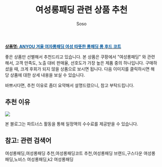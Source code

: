 ﻿---
layout: post
title:  "여성롱패딩 관련 상품 추천"
author: Soso
categories: [ 패션의류 ]
tags: [여성롱패딩,여성롱패딩 추천,여성롱패딩코트 추천,여성롱패딩 브랜드,구스다운 여성롱패딩,노비스 여성롱패딩,k2 여성롱패딩]
image: https://ads-partners.coupang.com/image1/TawGGBeHSOW9yG0JTVxtrqbNwrbnMzhswVFdPmZ9nHUKtWrWM9N9Y4y2iuNZ9xLSwLhLD0jp9HXKeP-r38LLctM2ExZ9Y1H6LDOE2soKDTvHYXIgmjWwoNAKSrSI84aIrfzf2wA57qXHNNtidVgRlP9mvENZIBFTj-qOciAiBIWAODTY466njyNl71hyjfNEF7JLMSAWdqPxjsPqu_OPL1WBW2yh8PVrzhI-Hj2eExsW1JdMa7rzOUnAFfrbFzNN5fq2juMreu7l8WPI1UZepFRVHK3IWu_kADUHYqZu-tK2 
description: "쿠팡에서 여성롱패딩 관련 상품으로 가장 고객 선호도가 높은 제품 중 하나입니다."
---

<a href="https://link.coupang.com/re/AFFSDP?lptag=AF5673682&pageKey=7558738978&itemId=19908987711&vendorItemId=87731314793&traceid=V0-153-b2c6af63898753a5&requestid=20231116175220579315319492&token=31850C%7CMIXED"><b>상품명: <font color='#01579B'>ANYOU 겨울 여자롱패딩 여성 따뜻한 롱패딩 롱 후드 코트</font></b></a>

좋은 상품만 선별해서 추천드리고 있습니다.
본 상품은 쿠팡에서 "여성롱패딩" 와 관련해서, 고객 만족도, 노출 대비 판매율, 선호도가 가장 높은 제품 중의 하나입니다.
구매하셨을 때, 크게 후회가 되지 않을 상품으로 보시면 됩니다. 
다음 이미지를 클릭하시면 해당 상품에 대한 상세 내용을 보실 수 있습니다.

바쁘시다면, 추천 이유로 좀더 요약해서 설명드렸으니, 참고 부탁드립니다.

## 추천 이유 

<a href="https://link.coupang.com/re/AFFSDP?lptag=AF5673682&pageKey=7558738978&itemId=19908987711&vendorItemId=87731314793&traceid=V0-153-b2c6af63898753a5&requestid=20231116175220579315319492&token=31850C%7CMIXED"><img src="https://thumbnail8.coupangcdn.com/thumbnails/remote/q89/image/vendor_inventory/e8d4/cc57d00639a747162d841b6cbad3cda5cc6ab4e998580f7cd8dc1555d750.jpg"></a> 

본 블로그는 파트너스 활동을 통해 일정액의 수수료를 제공받을 수 있습니다.

## 참고: 관련 검색어    
여성롱패딩,여성롱패딩 추천,여성롱패딩코트 추천,여성롱패딩 브랜드,구스다운 여성롱패딩,노비스 여성롱패딩,k2 여성롱패딩
